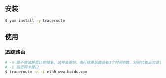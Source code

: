## 安装
```bash
$ yum install -y traceroute
```

## 使用
### 追踪路由
```bash
# -n 是不尝试解析ip的域名，这样会更快。每行结果后面会有3个时间参数，分别代表三次请求的时间
# -i 指定网卡接口
$ traceroute -n -i eth0 www.baidu.com
```
